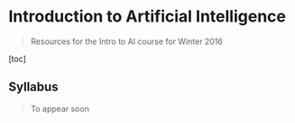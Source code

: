 # Introduction to Artificial Intelligence
> Resources for the Intro to AI course for Winter 2016

[toc]

## Syllabus
> To appear soon

